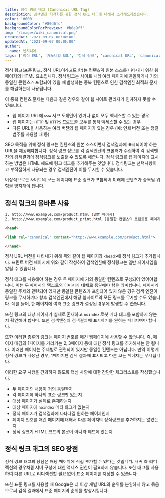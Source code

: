 ```yaml
---
title: 정식 링크 태그 (Canonical URL Tag)
description: 검색엔진 최적화를 위한 정식 URL 태그에 대해서 소개해드리겠습니다.
color: '#000'
backgroundColor: '#80d6fc'
backgroundColorForPreview: '#b8e9ff'
img: '/images/wiki_canonical.png'
createdAt: '2021-09-07 00:00:00'
updatedAt: '2021-09-07 00:00:00'
author:
  name: 엔지니어
tags: ['정식 URL', '캐노니컬 URL', '정식 링크', 'canonical URL', 'canonical link']
---
```


정식 링크(표준 링크, 정식 URL이라고도 함)는 컨텐츠의 원본 소스를 나타내기 위한 웹페이지의 HTML 요소입니다. 정식 링크는 사이트 내의 여러 페이지에 동일하거나 거의 동일한 콘텐츠가 포함되어 있을 때 발생하는 중복 컨텐츠로 인한 검색엔진 최적화 문제를 해결하는데 사용됩니다.

<!--more-->

이 중복 컨텐츠 문제는 다음과 같은 경우와 같이 웹 사이트 관리자가 인지하지 못할 수 있습니다.

- 웹 페이지 URL에 `www` 서브 도메인이 있거나 없이 모두 액세스할 수 있는 경우
- 웹 페이지는 `HTTP` 및 `HTTPS` 프로토콜 모두를 통해 액세스할 수 있는 경우
- 다른 URL을 사용하는 여러 버전의 웹 페이지가 있는 경우 (예: 인쇄 버전 또는 정렬 범주를 사용할 때 등)

SEO 목적을 위해 정식 링크는 컨텐츠의 원본 소스이면서 검색결과에 표시되어야 하는 URL을 제공해야합니다. 정식 링크 정보를 각 검색엔진의 크롤러가 수집하여 각 검색엔진의 검색결과에 정식링크를 노출할 수 있도록 해줍니다. 정식 링크를 웹 페이지에 표시하는 방법은 HTML 헤드에 링크 태그를 추가해주는 것입니다. 정식링크는 선택사항이고 부적절하게 사용되는 경우 검색엔진이 이를 무시할 수 있습니다.

이상적으로는 사이트의 모든 페이지에 표준 링크가 포함되어 미래에 콘텐츠가 중복될 위험을 방지해야 합니다.

## 정식 링크의 올바른 사용

```bash
1. http://www.example.com/product.html (일반 페이지)
2. http://www.example.com/product_print.html (동일한 컨텐츠의 프린트용 페이지)
```

```html
<head>

<link rel="canonical" content="http://www.example.com/product.html">

</head>
```

정식 URL 버전을 나타내기 위해 위와 같이 웹 페이지의 `<head>`에 정식 링크가 추가됩니다. 프린트 버전 페이지에 위와 같이 작성하여 검색엔진에 정식링크는 일반 페이지임을 알릴 수 있습니다.

<simple-diagnosis title='정식 링크 SEO 진단하기' description='검색엔진 최적화를 위한 정식 링크를 진단해보세요.'></simple-diagnosis>

정식 태그를 사용해야 하는 경우 두 페이지에 거의 동일한 컨텐츠로 구성되어 있어야합니다. 이는 두 페이지의 텍스트와 이미지가 대체로 동일해야 함을 의미합니다. 페이지가 동일한 주제와 관련되어 있지만 동일한 콘텐츠가 포함되어 있지 않은 경우 검색 엔진이 링크를 무시하거나 향후 검색엔진에서 해당 웹사이트의 모든 링크를 무시할 수도 있습니다. 예를 들어, 한 페이지에 여러 표준 링크가 설정된 경우에 발생할 수 있습니다.

또한 링크의 대상 페이지가 실제로 존재하고 `noindex` 로봇 메타 태그를 포함하지 않는지 확인해야 합니다. 또한 검색엔진의 검색결과에 표시하기를 원하는 페이지여야 합니다.

또한 이러한 종류의 링크는 페이지 번호를 매긴 웹페이지에 사용할 수 없습니다. 즉, 페이지 매김의 1페이지를 가리키는 2, 3페이지 등에 대한 정식 링크를 추가해서는 안 됩니다. 이러한 페이지는 주제별로 관련되어 있지만 동일한 컨텐츠는 아닙니다. 만약 이렇게 정식 링크가 사용된 경우, 1페이지만 검색 결과에 표시되고 다른 모든 페이지는 무시됩니다.

이러한 요구 사항을 간과하지 않도록 핵심 사항에 대한 간단한 체크리스트를 작성했습니다.

- 두 페이지의 내용이 거의 동일한지
- 각 페이지에 하나의 표준 링크만 있는지
- 대상 페이지가 실제로 존재하는지
- 대상 페이지에 `noindex` 메타 태그가 없는지
- 정식 페이지가 검색결과에 나타나길 원하는 페이지인지
- 페이지 번호를 매긴 페이지에 대해서 다른 페이지의 정식링크를 추가하지는 않았는지
- 정식 링크가 HTML 코드의 본문이 아니라 헤드에 있는지

## 정식 링크 태그의 SEO 장점

정식 링크 태그의 장점은 해당 페이지에 직접 추가할 수 있다는 것입니다. 서버 측 리디렉션의 경우처럼 서버 구성에 대한 액세스 권한이 필요하지 않습니다. 또한 태그를 사용하여 다른 URL로 리디렉션할 필요 없이 표준 페이지를 지정할 수 있습니다.

또한 표준 링크를 사용할 때 Google은 더 이상 개별 URL의 순위를 분할하지 않고 묶음으로써 검색 결과에서 표준 페이지의 순위를 향상시킵니다.
